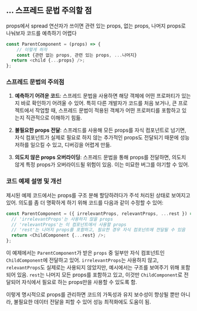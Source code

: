 ## ... 스프레드 문법 주의할 점

props에서 spread 연산자가 쓰이면 관련 있는 props, 없는 props, 나머지 props로 나눠보자
코드를 예측하기 어렵다

```js
const ParentComponent = (props) => {
    // 이렇게 하자
    const {관련 없는 props, 관련 있는 props, ...나머지}
  return <child {...props} />;
};
```

### 스프레드 문법의 주의점

1. **예측하기 어려운 코드**: 스프레드 문법을 사용하면 해당 객체에 어떤 프로퍼티가 있는지 바로 확인하기 어려울 수 있어. 특히 다른 개발자가 코드를 처음 보거나, 큰 프로젝트에서 작업할 때, 스프레드 문법이 적용된 객체가 어떤 프로퍼티를 포함하고 있는지 직관적으로 이해하기 힘듦.

2. **불필요한 props 전달**: 스프레드를 사용해 모든 props를 자식 컴포넌트로 넘기면, 자식 컴포넌트가 실제로 필요로 하지 않는 추가적인 props도 전달되기 때문에 성능 저하를 일으킬 수 있고, 디버깅을 어렵게 만듦.

3. **의도치 않은 props 오버라이딩**: 스프레드 문법을 통해 props를 전달하면, 의도치 않게 특정 props가 오버라이드될 위험이 있음. 이는 미묘한 버그를 야기할 수 있어.

### 코드 예제 설명 및 개선

제시된 예제 코드에서는 props를 구조 분해 할당하려다가 주석 처리된 상태로 보여지고 있어. 의도를 좀 더 명확하게 하기 위해 코드를 다음과 같이 수정할 수 있어:

```js
const ParentComponent = ({ irrelevantProps, relevantProps, ...rest }) => {
  // 'irrelevantProps'는 사용하지 않을 props
  // 'relevantProps'는 이 컴포넌트에서 사용할 props
  // 'rest'는 나머지 props를 포함하고, 필요한 경우 자식 컴포넌트에 전달될 수 있음
  return <ChildComponent {...rest} />;
};
```

이 예제에서는 `ParentComponent`가 받은 `props` 중 일부만 자식 컴포넌트인 `ChildComponent`에 전달하고 있어. `irrelevantProps`는 사용하지 않고, `relevantProps`도 실제로는 사용되지 않았지만, 예시에서는 구조를 보여주기 위해 포함되어 있음. `rest`는 나머지 모든 props를 포함하고 있고, 이것만 `ChildComponent`로 전달되어 자식에서 필요로 하는 props만을 사용할 수 있도록 함.

이렇게 명시적으로 props를 관리하면 코드의 가독성과 유지 보수성이 향상될 뿐만 아니라, 불필요한 데이터 전달을 피할 수 있어 성능 최적화에도 도움이 됨.
